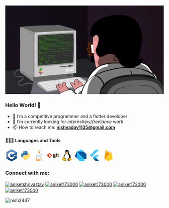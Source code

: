 ![gif](programming.gif)

### Hello World! 👋

- 🔭 I’m a competitive programmer and a flutter developer
- 🌱 I’m currently looking for *internships/freelance* work
- 📫 How to reach me: **nishyadav1135@gmail.com**

#### 👨🏻‍💻 Languages and Tools <br />
  <code><img height="40" src="https://raw.githubusercontent.com/github/explore/80688e429a7d4ef2fca1e82350fe8e3517d3494d/topics/cpp/cpp.png"></code>
  <code><img height="40" src="https://raw.githubusercontent.com/github/explore/80688e429a7d4ef2fca1e82350fe8e3517d3494d/topics/python/python.png"></code>
  <code><img height="40" src="https://raw.githubusercontent.com/github/explore/80688e429a7d4ef2fca1e82350fe8e3517d3494d/topics/java/java.png"></code>
  <code><img height="40" src="https://raw.githubusercontent.com/github/explore/80688e429a7d4ef2fca1e82350fe8e3517d3494d/topics/git/git.png"></code>
  <code><img height="40" src="https://raw.githubusercontent.com/github/explore/80688e429a7d4ef2fca1e82350fe8e3517d3494d/topics/linux/linux.png"></code>
  <code><img height="40" src="https://raw.githubusercontent.com/github/explore/80688e429a7d4ef2fca1e82350fe8e3517d3494d/topics/dart/dart.png"></code>
  <code><img height="40" src="https://raw.githubusercontent.com/github/explore/80688e429a7d4ef2fca1e82350fe8e3517d3494d/topics/flutter/flutter.png"></code>
  <code><img height="40" src="https://raw.githubusercontent.com/github/explore/80688e429a7d4ef2fca1e82350fe8e3517d3494d/topics/firebase/firebase.png"></code>
  
<h3 align="left">Connect with me:</h3>
<p align="left">
<a href="https://www.linkedin.com/in/nischay-yadav-71b47919a/" target="blank"><img align="center" src="https://raw.githubusercontent.com/rahuldkjain/github-profile-readme-generator/master/src/images/icons/Social/linked-in-alt.svg" alt="aniketshrivastav" height="30" width="40" /></a>
 <a href="https://auth.geeksforgeeks.org/user/nishyadav123/" target="blank"><img align="center" src="https://raw.githubusercontent.com/rahuldkjain/github-profile-readme-generator/master/src/images/icons/Social/geeks-for-geeks.svg" alt="aniket173000" height="30" width="40" /></a>
<a href="https://www.codechef.com/users/nish2447" target="blank"><img align="center" src="https://cdn.jsdelivr.net/npm/simple-icons@3.1.0/icons/codechef.svg" alt="aniket173000" height="30" width="40" /></a>
<a href="https://codeforces.com/profile/Commodore" target="blank"><img align="center" src="https://cdn.jsdelivr.net/npm/simple-icons@3.0.1/icons/codeforces.svg" alt="aniket173000" height="30" width="40" /></a>
<a href="https://leetcode.com/Nish2-/" target="blank"><img align="center" src="https://raw.githubusercontent.com/rahuldkjain/github-profile-readme-generator/master/src/images/icons/Social/leet-code.svg" alt="aniket173000" height="30" width="40" /></a>

</p>
  
 
<p><img align="center" src="https://github-readme-stats.vercel.app/api/top-langs?username=nish2447&show_icons=true&locale=en&layout=compact" alt="nish2447" /></p>
  

